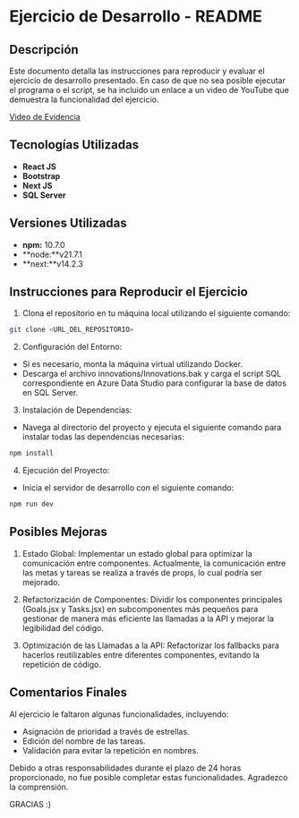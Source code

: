 # Ejercicio de Desarrollo - README

## Descripción

Este documento detalla las instrucciones para reproducir y evaluar el ejercicio de desarrollo presentado. En caso de que no sea posible ejecutar el programa o el script, se ha incluido un enlace a un video de YouTube que demuestra la funcionalidad del ejercicio.

[Video de Evidencia](https://youtu.be/Mhv8EMx6YHY)

## Tecnologías Utilizadas

- **React JS**
- **Bootstrap**
- **Next JS**
- **SQL Server**

## Versiones Utilizadas

- **npm:** 10.7.0
- **node:**v21.7.1
- **next:**v14.2.3


## Instrucciones para Reproducir el Ejercicio

1. Clona el repositorio en tu máquina local utilizando el siguiente comando:

```Bash
git clone <URL_DEL_REPOSITORIO>
```

2. Configuración del Entorno:
- Si es necesario, monta la máquina virtual utilizando Docker.
- Descarga el archivo innovations/Innovations.bak y carga el script SQL correspondiente en Azure Data Studio para configurar la base de datos en SQL Server.

3. Instalación de Dependencias:

- Navega al directorio del proyecto y ejecuta el siguiente comando para instalar todas las dependencias necesarias:

```Bash
npm install
```

4. Ejecución del Proyecto:
- Inicia el servidor de desarrollo con el siguiente comando:
```Bash
npm run dev
```
## Posibles Mejoras

1. Estado Global:
        Implementar un estado global para optimizar la comunicación entre componentes. Actualmente, la comunicación entre las metas y tareas se realiza a través de props, lo cual podría ser mejorado.

2. Refactorización de Componentes:
        Dividir los componentes principales (Goals.jsx y Tasks.jsx) en subcomponentes más pequeños para gestionar de manera más eficiente las llamadas a la API y mejorar la legibilidad del código.

3. Optimización de las Llamadas a la API:
        Refactorizar los fallbacks para hacerlos reutilizables entre diferentes componentes, evitando la repetición de código.

## Comentarios Finales

Al ejercicio le faltaron algunas funcionalidades, incluyendo:

- Asignación de prioridad a través de estrellas.
- Edición del nombre de las tareas.
- Validación para evitar la repetición en nombres.

Debido a otras responsabilidades durante el plazo de 24 horas proporcionado, no fue posible completar estas funcionalidades. Agradezco la comprensión.

GRACIAS :)